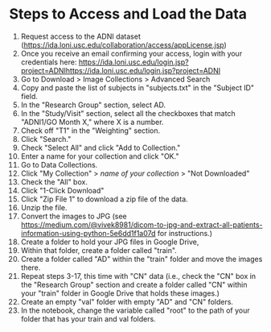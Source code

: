 # Steps to Access and Load the Data
1. Request access to the ADNI dataset (https://ida.loni.usc.edu/collaboration/access/appLicense.jsp)
2. Once you receive an email confirming your access, login with your credentials here: https://ida.loni.usc.edu/login.jsp?project=ADNIhttps://ida.loni.usc.edu/login.jsp?project=ADNI
3. Go to Download > Image Collections > Advanced Search
4. Copy and paste the list of subjects in "subjects.txt" in the "Subject ID" field.
5. In the "Research Group" section, select AD.
6. In the "Study/Visit" section, select all the checkboxes that match "ADNI1/GO Month X," where X is a number.
7. Check off "T1" in the "Weighting" section.
8. Click "Search."
9. Check "Select All" and click "Add to Collection."
10. Enter a name for your collection and click "OK."
11. Go to Data Collections.
12. Click "My Collection" > *name of your collection* > "Not Downloaded"
13. Check the "All" box.
14. Click "1-Click Download"
15. Click "Zip File 1" to download a zip file of the data.
16. Unzip the file.
17. Convert the images to JPG (see https://medium.com/@vivek8981/dicom-to-jpg-and-extract-all-patients-information-using-python-5e6dd1f1a07d for instructions.)
18. Create a folder to hold your JPG files in Google Drive,
19. Within that folder, create a folder called "train".
20. Create a folder called "AD" within the "train" folder and move the images there.
21. Repeat steps 3-17, this time with "CN" data (i.e., check the "CN" box in the "Research Group" section and create a folder called "CN" within your "train" folder in Google Drive that holds these images.)
22. Create an empty "val" folder with empty "AD" and "CN" folders.
23. In the notebook, change the variable called "root" to the path of your folder that has your train and val folders.
